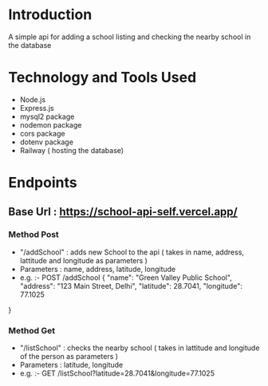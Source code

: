 # Introduction
A simple api for adding a school listing and checking the nearby school in the database

# Technology and Tools Used
- Node.js
- Express.js
- mysql2 package
- nodemon package
- cors package
- dotenv package
- Railway ( hosting the database)

# Endpoints

## Base Url : https://school-api-self.vercel.app/
### Method Post
- "/addSchool" : adds new School to the api ( takes in name, address, lattitude and longitude  as parameters )
- Parameters : name, address, latitude, longitude
- e.g. :-
  POST /addSchool
{
  "name": "Green Valley Public School",
  "address": "123 Main Street, Delhi",
  "latitude": 28.7041,
  "longitude": 77.1025

}

### Method Get

- "/listSchool" : checks the nearby school ( takes in lattitude and longitude of the person as parameters )
-  Parameters : latitude, longitude 
- e.g. :-
  GET /listSchool?latitude=28.7041&longitude=77.1025
